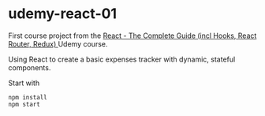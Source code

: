 # udemy-react-01

First course project from the [React - The Complete Guide (incl Hooks, React Router, Redux)
](https://www.udemy.com/share/101Way3@9GKd3f2VjXWjw7ygevxDUqH62e_dYyX0ZrXBnkNVyb4mlube02EB2RbVWQ-VskgJ_g==/) Udemy course.

Using React to create a basic expenses tracker with dynamic, stateful components.

Start with 
```
npm install
npm start
```
